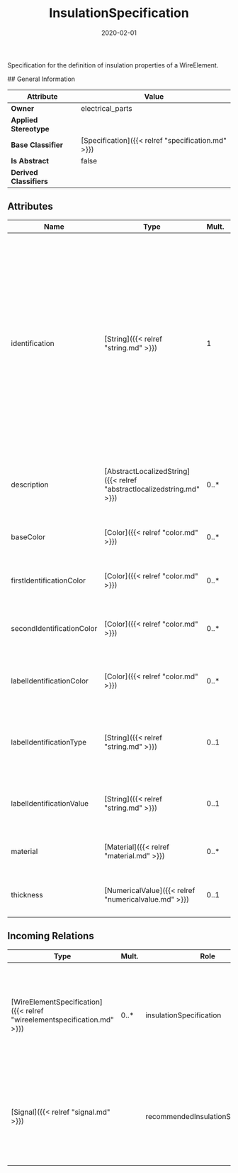 ﻿---
title: InsulationSpecification
toc: false
type: specs
date: "2020-02-01"
draft: false
specification: VEC
version: 1.2.0
documentType: "Recommendation"
elementType: Class
classes:
  - InsulationSpecification
menu_name: vec-1.2.0
---
<p>Specification for the definition of insulation properties of a WireElement.  </p>
## General Information

| Attribute               | Value |
|-------------------------|-------|
| **Owner**               | electrical_parts |
| **Applied Stereotype**  |   |
| **Base Classifier**     | [Specification]({{< relref "specification.md" >}})<br/>  |
| **Is Abstract**         | false |
| **Derived Classifiers** |   |

## Attributes
|  Name  |  Type  |  Mult.  |  Description  |  Owning Classifier  |
|--------|--------|---------|---------------|--------------|
|identification | [String]({{< relref "string.md" >}}) | 1 | <p> Specifies a unique identification of the specification. The identification is guaranteed to be unique within the document containing the specification. For all VEC-documents a Specification-instance can be trusted to be identical if the DocumentVersion-instance is the same (see DocumentVersion) and the identification of the Specification is the same.      </p> | [Specification]({{< relref "specification.md" >}}) |
|description | [AbstractLocalizedString]({{< relref "abstractlocalizedstring.md" >}}) | 0..* | <p> Specifies additional, human readable information about the specification.      </p> | [Specification]({{< relref "specification.md" >}}) |
|baseColor | [Color]({{< relref "color.md" >}}) | 0..* | <p> Specifies the base color of the insulation.      </p> | [InsulationSpecification]({{< relref "insulationspecification.md" >}}) |
|firstIdentificationColor | [Color]({{< relref "color.md" >}}) | 0..* | <p>Specifies the first identification color of the insulation. </p> | [InsulationSpecification]({{< relref "insulationspecification.md" >}}) |
|secondIdentificationColor | [Color]({{< relref "color.md" >}}) | 0..* | <p>Specifies the second identification color of the insulation. </p> | [InsulationSpecification]({{< relref "insulationspecification.md" >}}) |
|labelIdentificationColor | [Color]({{< relref "color.md" >}}) | 0..* | <p>Specifies the color of a label printed on the insulation of the wire. </p> | [InsulationSpecification]({{< relref "insulationspecification.md" >}}) |
|labelIdentificationType | [String]({{< relref "string.md" >}}) | 0..1 | <p>Specifies the type of a label printed on the insulation of the wire (e.g. alpha numerical, bar code). </p> | [InsulationSpecification]({{< relref "insulationspecification.md" >}}) |
|labelIdentificationValue | [String]({{< relref "string.md" >}}) | 0..1 | <p>Specifies the value of a label printed on the insulation of the wire. </p> | [InsulationSpecification]({{< relref "insulationspecification.md" >}}) |
|material | [Material]({{< relref "material.md" >}}) | 0..* | <p>Specifies the material of the insulation. </p> | [InsulationSpecification]({{< relref "insulationspecification.md" >}}) |
|thickness | [NumericalValue]({{< relref "numericalvalue.md" >}}) | 0..1 | <p>Specifies the thickness of the insulation. </p> | [InsulationSpecification]({{< relref "insulationspecification.md" >}}) |

##  Incoming Relations
|    Type  |   Mult.  |   Role    |   Mult.   |   Description  |
|----------|----------|-----------|-----------|----------------|
| [WireElementSpecification]({{< relref "wireelementspecification.md" >}}) | 0..* | insulationSpecification | 0..1 | <p> If the <i>WireElement</i> has an insulation then the specification of the insulation is referenced here.      </p> |
| [Signal]({{< relref "signal.md" >}}) |  | recommendedInsulationSpecification | 0..1 | <p> Defines a recommended Specification for the insulation (e.g. the color) that implements this signal.      </p> |
